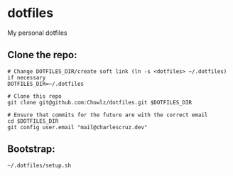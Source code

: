 # dotfiles
My personal dotfiles

## Clone the repo:
```
# Change DOTFILES_DIR/create soft link (ln -s <dotfiles> ~/.dotfiles) if necessary
DOTFILES_DIR=~/.dotfiles

# Clone this repo
git clone git@github.com:Chowlz/dotfiles.git $DOTFILES_DIR

# Ensure that commits for the future are with the correct email
cd $DOTFILES_DIR
git config user.email "mail@charlescruz.dev"
```

## Bootstrap:
```
~/.dotfiles/setup.sh
```
